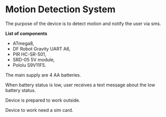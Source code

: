 # Motion Detection System

The purpose of the device is to detect motion and notify the user via sms.

**List of components**

- ATmega8,
- DF Robot Gravity UART A6,
- PIR HC-SR-501,
- SRD-05 5V module,
- Pololu S9V11F5.

The main supply are 4 AA batteries.

When battery status is low, user receives a text message about the low battery status.

Device is prepared to work outside.

Device to work need a sim card.

